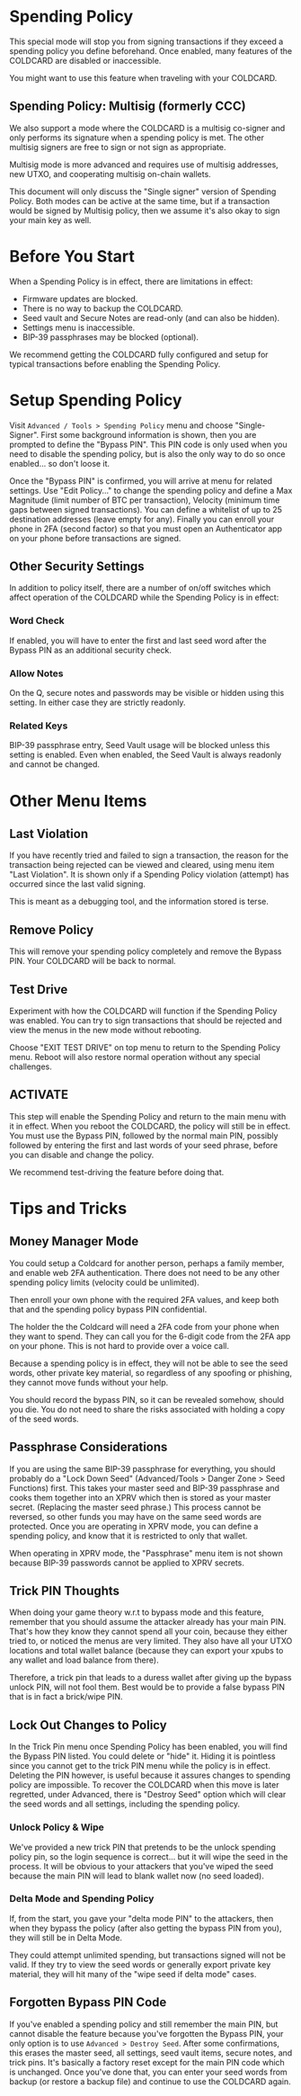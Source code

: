 # Spending Policy

This special mode will stop you from signing transactions if they
exceed a spending policy you define beforehand. Once enabled, many
features of the COLDCARD are disabled or inaccessible.

You might want to use this feature when traveling with your COLDCARD.

## Spending Policy: Multisig (formerly CCC)

We also support a mode where the COLDCARD is a multisig co-signer
and only performs its signature when a spending policy is met. The
other multisig signers are free to sign or not sign as appropriate.

Multisig mode is more advanced and requires use of multisig addresses,
new UTXO, and cooperating multisig on-chain wallets.

This document will only discuss the "Single signer" version of
Spending Policy. Both modes can be active at the same time, but if
a transaction would be signed by Multisig policy, then we assume
it's also okay to sign your main key as well.

# Before You Start

When a Spending Policy is in effect, there are limitations
in effect:

- Firmware updates are blocked.
- There is no way to backup the COLDCARD.
- Seed vault and Secure Notes are read-only (and can also be hidden).
- Settings menu is inaccessible.
- BIP-39 passphrases may be blocked (optional).

We recommend getting the COLDCARD fully configured and setup
for typical transactions before enabling the Spending Policy.

# Setup Spending Policy

Visit `Advanced / Tools > Spending Policy` menu and choose
"Single-Signer". First some background information is shown,
then you are prompted to define the "Bypass PIN". This PIN code
is only used when you need to disable the spending policy, but is 
also the only way to do so once enabled... so don't loose it.

Once the "Bypass PIN" is confirmed, you will arrive at menu for
related settings. Use "Edit Policy..." to change the spending policy
and define a Max Magnitude (limit number of BTC per transaction),
Velocity (minimum time gaps between signed transactions). You can
define a whitelist of up to 25 destination addresses (leave empty
for any). Finally you can enroll your phone in 2FA (second factor)
so that you must open an Authenticator app on your phone before
transactions are signed.

## Other Security Settings

In addition to policy itself, there are a number of on/off
switches which affect operation of the COLDCARD while the Spending
Policy is in effect:

### Word Check

If enabled, you will have to enter the first and last seed word
after the Bypass PIN as an additional security check.

### Allow Notes

On the Q, secure notes and passwords may be visible or hidden
using this setting. In either case they are strictly readonly.

### Related Keys

BIP-39 passphrase entry, Seed Vault usage will be blocked unless this
setting is enabled. Even when enabled, the Seed Vault is always readonly
and cannot be changed.

# Other Menu Items

## Last Violation

If you have recently tried and failed to sign a transaction, the
reason for the transaction being rejected can be viewed and cleared,
using menu item "Last Violation". It is shown only if a Spending
Policy violation (attempt) has occurred since the last valid signing.

This is meant as a debugging tool, and the information stored is
terse.

## Remove Policy

This will remove your spending policy completely and remove
the Bypass PIN. Your COLDCARD will be back to normal.

## Test Drive

Experiment with how the COLDCARD will function if the Spending
Policy was enabled. You can try to sign transactions that should
be rejected and view the menus in the new mode without rebooting.

Choose "EXIT TEST DRIVE" on top menu to return to the Spending
Policy menu. Reboot will also restore normal operation without
any special challenges.

## ACTIVATE

This step will enable the Spending Policy and return to the
main menu with it in effect. When you reboot the COLDCARD,
the policy will still be in effect. You must use the
Bypass PIN, followed by the normal main PIN, possibly
followed by entering the first and last words of your seed
phrase, before you can disable and change the policy.

We recommend test-driving the feature before doing that.


# Tips and Tricks

## Money Manager Mode

You could setup a Coldcard for another person, perhaps a family member,
and enable web 2FA authentication. There does not need to be any
other spending policy limits (velocity could be unlimited).

Then enroll your own phone with the required 2FA values, and
keep both that and the spending policy bypass PIN confidential.

The holder the the Coldcard will need a 2FA code from your phone
when they want to spend. They can call you for the 6-digit code
from the 2FA app on your phone. This is not hard to provide over a
voice call.

Because a spending policy is in effect, they will not be able to
see the seed words, other private key material, so regardless of
any spoofing or phishing, they cannot move funds without your help.

You should record the bypass PIN, so it can be revealed somehow,
should you die. You do not need to share the risks associated with
holding a copy of the seed words.

## Passphrase Considerations

If you are using the same BIP-39 passphrase for everything, you should
probably do a "Lock Down Seed" (Advanced/Tools > Danger Zone > Seed
Functions) first. This takes your master seed and BIP-39 passphrase
and cooks them together into an XPRV which then is stored as your
master secret. (Replacing the master seed phrase.) This process
cannot be reversed, so other funds you may have on the same seed
words are protected. Once you are operating in XPRV mode, you can
define a spending policy, and know that it is restricted to only
that wallet.

When operating in XPRV mode, the "Passphrase" menu item is not shown
because BIP-39 passwords cannot be applied to XPRV secrets.

## Trick PIN Thoughts

When doing your game theory w.r.t to bypass mode and this feature,
remember that you should assume the attacker already has your main
PIN. That's how they know they cannot spend all your coin, because
they either tried to, or noticed the menus are very limited. They also
have all your UTXO locations and total wallet balance (because they
can export your xpubs to any wallet and load balance from there).

Therefore, a trick pin that leads to a duress wallet after giving up 
the bypass unlock PIN, will not fool them. Best would be to provide
a false bypass PIN that is in fact a brick/wipe PIN.


## Lock Out Changes to Policy

In the Trick Pin menu once Spending Policy has been enabled, you will
find the Bypass PIN listed.  You could delete or "hide" it. Hiding
it is pointless since you cannot get to the trick PIN menu while
the policy is in effect. Deleting the PIN however, is useful because
it assures changes to spending policy are impossible. To recover
the COLDCARD when this move is later regretted, under Advanced,
there is "Destroy Seed" option which will clear the seed words and
all settings, including the spending policy.

### Unlock Policy & Wipe

We've provided a new trick PIN that pretends to be the unlock
spending policy pin, so the login sequence is correct... but it
will wipe the seed in the process. It will be obvious to your
attackers that you've wiped the seed because the main PIN will lead
to blank wallet now (no seed loaded).

### Delta Mode and Spending Policy

If, from the start, you gave your "delta mode PIN" to the attackers,
then when they bypass the policy (after also getting the bypass PIN
from you), they will still be in Delta Mode.

They could attempt unlimited spending, but transactions signed will
not be valid. If they try to view the seed words or generally export
private key material, they will hit many of the "wipe seed if delta
mode" cases.

## Forgotten Bypass PIN Code

If you've enabled a spending policy and still remember the main PIN,
but cannot disable the feature because you've forgotten the Bypass
PIN, your only option is to use `Advanced > Destroy Seed`. After
some confirmations, this erases the master seed, all settings, seed
vault items, secure notes, and trick pins. It's basically a factory
reset except for the main PIN code which is unchanged. Once you've
done that, you can enter your seed words from backup (or restore a
backup file) and continue to use the COLDCARD again.


